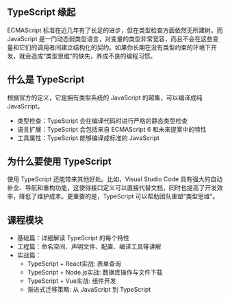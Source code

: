 ## TypeScript 缘起

 ECMAScript 标准在近几年有了长足的进步，但在类型检查方面依然无所建树。而 JavaScript 是一门动态弱类型语言，对变量的类型非常宽容，而且不会在这些变量和它们的调用者间建立结构化的契约。如果你长期在没有类型约束的环境下开发，就会造成“类型思维”的缺失，养成不良的编程习惯。

## 什么是 TypeScript

根据官方的定义，它是拥有类型系统的 JavaScript 的超集，可以编译成纯 JavaScript。

- 类型检查：TypeScript 会在编译代码时进行严格的静态类型检查
- 语言扩展：TypeScript 会包括来自 ECMAScript 6 和未来提案中的特性
- 工具属性：TypeScript 能够编译成标准的 JavaScript

## 为什么要使用 TypeScript

使用 TypeScript 还能带来其他好处。比如，Visual Studio Code 具有强大的自动补全、导航和重构功能，这使得接口定义可以直接代替文档，同时也提高了开发效率，降低了维护成本。更重要的是，TypeScript 可以帮助团队重塑“类型思维”。

## 课程模块

- 基础篇：详细解读 TypeScript 的每个特性
- 工程篇：命名空间、声明文件、配置、编译工具等讲解
- 实战篇：
  - TypeScript + React实战: 表单查询
  - TypeScript + Node.js实战: 数据库操作与文件下载
  - TypeScript + Vue实战: 组件开发
  - 渐进式迁移策略: 从 JavaScript 到 TypeScript
